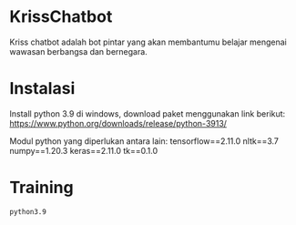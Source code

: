 # KrissChatbot
  Kriss chatbot adalah bot pintar yang akan membantumu belajar mengenai wawasan berbangsa dan bernegara.
  
# Instalasi
Install python 3.9 di windows, download paket menggunakan link berikut:
https://www.python.org/downloads/release/python-3913/

Modul python yang diperlukan antara lain:
tensorflow==2.11.0
nltk==3.7
numpy==1.20.3
keras==2.11.0
tk==0.1.0

# Training
```shell
python3.9 
```
